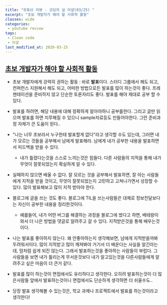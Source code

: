 ```yaml
---
title: "유튜브 리뷰 - 코딩의 실 아샬(03/25) "
excerpt: "초보 개발자가 해야 할 사회적 활동"
classes: wide
categories:
 - youtube review
tags:
 - Clean code
 - 아샬
last_modified_at: 2020-03-25
---
```




## [초보 개발자가 해야 할 사회적 활동](https://youtu.be/cpAKGBMTPZM)

* 초보 개발자에게 강력히 권하는 활동 : 바로 **발표**이다. 스터디 그룹에서 해도 되고, 컨퍼런스 지원해서 해도 되고, 어떠한 방법으로든 발표를 많이 하는것이 좋다. 프레젠테이션을 준비하지 않고 단순한 토론자리도 좋다. 발표를 해야 제대로 공부 할 수 있다.
* 발표를 하려면, 해당 내용에 대해 정확하게 알아야하니 공부를한다. 그리고 글만 읽으며 발표를 하면 지루해질 수 있으니 sample자료등도 만들어야한다. 그런 준비과정 자체가 큰 도움이 된다..
* "나는 너무 초보라서 누구한테 발표할게 없다"라고 생각할 수도 있는데, 그러면 내가 모르는 것들을 공부해서 남에게 발표해라. 남에게 내가 공부한 내용을 발표하면서 피드백을 받을 수 있다.
  * 내가 틀렸다는것을 스스로 느끼는것은 힘들다. 다른 사람들의 지적을 통해 내가 무엇이 잘못되었는지 확실하게 알 수 있다.
* 실패하지 않으면 배울 수 없다. 잘 모르는 것을 공부해서 발표하면, 잘 아는 사람들에게 지적을 받을 것이고, 무엇이 잘못되었는지 고민하고 고쳐나가면서 성장할 수 있다. 많이 발표해보고 많이 지적 받아야 한다. 
* 블로그에 글을 쓰는 것도 좋다. 블로그에 TIL을 쓰는사람들은 대체로 정보전달보다는 자신이 공부한 내용을 정리한것이다.
  * 예를들어, 내가 어떤 버그를 해결하는 과정을 블로그에 썼다고 하면, 베테랑이 와서 더 나은 방법을 댓글로 알려주고 갈 수 있다. 지적받은것을 통해 배우는것이다.



* 나는 발표를 좋아하지 않는다. 왜 안좋아하는지 생각해보면, 남에게 지적받을까봐 두려워서이다. 많이 지적받고 많이 깨져봐야 거기서 더 배운다는 사실을 알긴아는데, 맘처럼 쉽게 되진 않는다. 그래서 발표하는것을 좋아하는 사람들이 부럽다. 그 사람들을 보면 내가 틀리는게 무서운것보다 내가 알고있는것을 다른사람들에게 알려주고 싶은 마음이 더 큰거 같다.
* 발표를 많이 하는것이 면접에서도 유리하다고 생각한다. 오히려 발표하는것이 더 많은사람들 앞에서 발표하는것이니 면접에서도 단순하게 생각하면 더 쉬울수도..
* 당장 발표 생각해볼 수 있는것은, 학교 과제나 프로젝트에서 발표를 하는것이라고 생각한다!